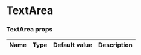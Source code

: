 # TextArea

<!-- STORY -->

### TextArea props

| Name | Type                     | Default value | Description                                            |
| ---- | ------------------------ | ------------- | ------------------------------------------------------ |

